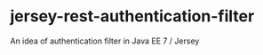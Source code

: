 jersey-rest-authentication-filter
=================================

An idea of authentication filter in Java EE 7 / Jersey

